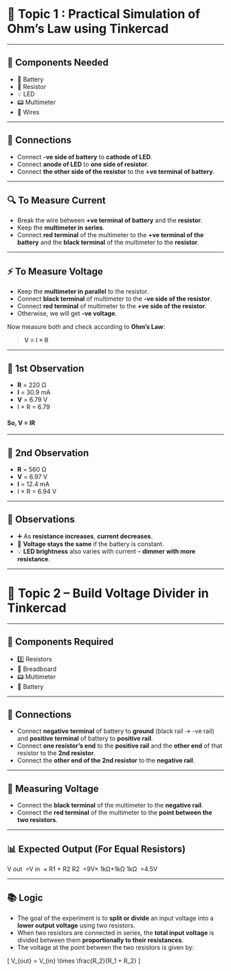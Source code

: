 # 🧪 Topic 1 : Practical Simulation of Ohm’s Law using Tinkercad

---

## 🔩 Components Needed
- 🔋 Battery  
- 🔘 Resistor  
- 💡 LED  
- 📟 Multimeter  
- 🧵 Wires  

---

## 🔌 Connections
- Connect **-ve side of battery** to **cathode of LED**.  
- Connect **anode of LED** to **one side of resistor**.  
- Connect **the other side of the resistor** to the **+ve terminal of battery**.

---

## 🔍 To Measure Current
- Break the wire between **+ve terminal of battery** and the **resistor**.  
- Keep the **multimeter in series**.  
- Connect **red terminal** of the multimeter to the **+ve terminal of the battery** and the **black terminal** of the multimeter to the **resistor**.

---

## ⚡ To Measure Voltage
- Keep the **multimeter in parallel** to the resistor.  
- Connect **black terminal** of multimeter to the **-ve side of the resistor**.  
- Connect **red terminal** of multimeter to the **+ve side of the resistor**.  
- Otherwise, we will get **-ve voltage**.

Now measure both and check according to **Ohm’s Law**:  
> **V = I × R**

---

## 🧾 1st Observation
- **R** = 220 Ω  
- **I** = 30.9 mA  
- **V** = 6.79 V  
 - I × R = 6.79
#### So, V = IR

---

## 🧾 2nd Observation
- **R** = 560 Ω  
- **V** = 6.97 V  
- **I** = 12.4 mA  
- I × R = 6.94 V



---

## 📌 Observations
- ➕ As **resistance increases**, **current decreases**.  
- 🔋 **Voltage stays the same** if the battery is constant.  
- 💡 **LED brightness** also varies with current – **dimmer with more resistance**.

---
# 🔋 Topic 2 – Build Voltage Divider in Tinkercad

---

## 🧰 Components Required
- 2️⃣ Resistors  
- 🧱 Breadboard  
- 📟 Multimeter  
- 🔋 Battery  

---

## 🔌 Connections
- Connect **negative terminal** of battery to **ground** (black rail → -ve rail) and **positive terminal** of battery to **positive rail**.
- Connect **one resistor’s end** to the **positive rail** and the **other end** of that resistor to the **2nd resistor**.
- Connect the **other end of the 2nd resistor** to the **negative rail**.

---

## 📏 Measuring Voltage
- Connect the **black terminal** of the multimeter to the **negative rail**.
- Connect the **red terminal** of the multimeter to the **point between the two resistors**.

---

## 📊 Expected Output (For Equal Resistors)

V out
​
 =V in
​
 × 
R1 + R2
R2
​
 =9V× 
1kΩ+1kΩ
1kΩ
​
 =4.5V

---

## 📚 Logic

- The goal of the experiment is to **split or divide** an input voltage into a **lower output voltage** using two resistors.
- When two resistors are connected in series, the **total input voltage** is divided between them **proportionally to their resistances**.
- The voltage at the point between the two resistors is given by:

\[
V_{out} = V_{in} \times \frac{R_2}{R_1 + R_2}
\]











